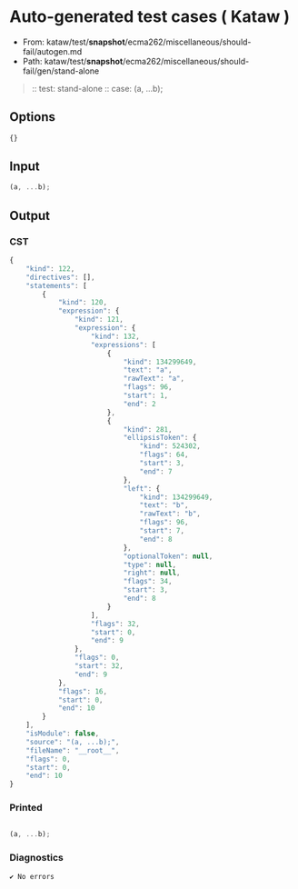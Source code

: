 # Auto-generated test cases ( Kataw )
- From: kataw/test/__snapshot__/ecma262/miscellaneous/should-fail/autogen.md
- Path: kataw/test/__snapshot__/ecma262/miscellaneous/should-fail/gen/stand-alone
> :: test: stand-alone
> :: case: (a, ...b);
## Options

`````js
{}
`````
## Input

`````js
(a, ...b);
`````
## Output

### CST

```javascript
{
    "kind": 122,
    "directives": [],
    "statements": [
        {
            "kind": 120,
            "expression": {
                "kind": 121,
                "expression": {
                    "kind": 132,
                    "expressions": [
                        {
                            "kind": 134299649,
                            "text": "a",
                            "rawText": "a",
                            "flags": 96,
                            "start": 1,
                            "end": 2
                        },
                        {
                            "kind": 281,
                            "ellipsisToken": {
                                "kind": 524302,
                                "flags": 64,
                                "start": 3,
                                "end": 7
                            },
                            "left": {
                                "kind": 134299649,
                                "text": "b",
                                "rawText": "b",
                                "flags": 96,
                                "start": 7,
                                "end": 8
                            },
                            "optionalToken": null,
                            "type": null,
                            "right": null,
                            "flags": 34,
                            "start": 3,
                            "end": 8
                        }
                    ],
                    "flags": 32,
                    "start": 0,
                    "end": 9
                },
                "flags": 0,
                "start": 32,
                "end": 9
            },
            "flags": 16,
            "start": 0,
            "end": 10
        }
    ],
    "isModule": false,
    "source": "(a, ...b);",
    "fileName": "__root__",
    "flags": 0,
    "start": 0,
    "end": 10
}
```

### Printed

```javascript

(a, ...b);
```

### Diagnostics

```javascript
✔ No errors
```

